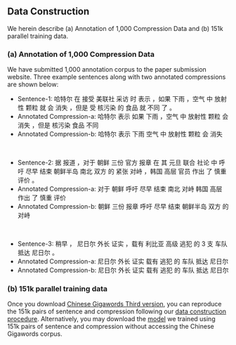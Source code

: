 ## Data Construction
We herein describe (a) Annotation of 1,000 Compression Data and (b) 151k parallel training data.

### (a) Annotation of 1,000 Compression Data
We have submitted 1,000 annotation corpus to the paper submission website. Three example sentences along with two annotated compressions are shown below:
 - Sentence-1: 哈特尔 在 接受 美联社 采访 时 表示 ，如果 下雨 ，空气 中 放射性 颗粒 就 会 消失 ，但是 受 核污染 的 食品 就 不同 了 。
 - Annotated Compression-a: 哈特尔 表示 如果 下雨 ，空气 中 放射性 颗粒 会 消失 ，但是 核污染 食品 不同
 - Annotated Compression-b: 哈特尔 表示 下雨 空气 中 放射性 颗粒 会 消失
 
<br>

 - Sentence-2: 据 报道 ，对于 朝鲜 三份 官方 报章 在 其 元旦 联合 社论 中 呼吁 尽早 结束 朝鲜半岛 南北 双方 的 紧张 对峙 ，韩国 高层 官员 作出 了 慎重 评价 。
 - Annotated Compression-a: 对于 朝鲜 呼吁 尽早 结束 南北 对峙 韩国 高层 作出 了 慎重 评价 
 - Annotated Compression-b: 朝鲜 三份 报章 呼吁 尽早 结束 朝鲜半岛 双方 的 对峙

<br>

 - Sentence-3: 稍早 ， 尼日尔 外长 证实 ，载有 利比亚 高级 逃犯 的 3 支 车队 抵达 尼日尔 。
 - Annotated Compression-a: 尼日尔 外长 证实 载有 逃犯 的 车队 抵达 尼日尔
 - Annotated Compression-b: 尼日尔 外长 证实 载有 逃犯 的 车队 抵达 尼日尔


### (b) 151k parallel training data
Once you download [Chinese Gigawords Third version](https://catalog.ldc.upenn.edu/LDC2007T38), you can reproduce the 151k pairs of sentence and compression following our [data construction procedure](https://github.com/ExperimentCode/code/blob/main/README.md#code-for-constructing-151k-data). Alternatively, you may download the [model](https://github.com/ExperimentCode/model) we trained using 151k pairs of sentence and compression without accessing the Chinese Gigawords corpus. 

